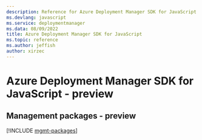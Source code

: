 ```yaml
---
description: Reference for Azure Deployment Manager SDK for JavaScript
ms.devlang: javascript
ms.service: deploymentmanager
ms.data: 08/09/2022
title: Azure Deployment Manager SDK for JavaScript
ms.topic: reference
ms.author: jeffish
author: xirzec
---
```

# Azure Deployment Manager SDK for JavaScript - preview

## Management packages - preview
[!INCLUDE [mgmt-packages](deployment-manager-mgmt-index.md)]